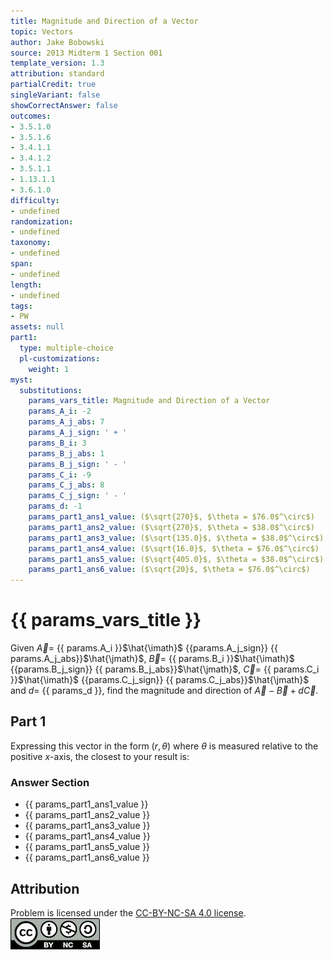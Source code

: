```yaml
---
title: Magnitude and Direction of a Vector
topic: Vectors
author: Jake Bobowski
source: 2013 Midterm 1 Section 001
template_version: 1.3
attribution: standard
partialCredit: true
singleVariant: false
showCorrectAnswer: false
outcomes:
- 3.5.1.0
- 3.5.1.6
- 3.4.1.1
- 3.4.1.2
- 3.5.1.1
- 1.13.1.1
- 3.6.1.0
difficulty:
- undefined
randomization:
- undefined
taxonomy:
- undefined
span:
- undefined
length:
- undefined
tags:
- PW
assets: null
part1:
  type: multiple-choice
  pl-customizations:
    weight: 1
myst:
  substitutions:
    params_vars_title: Magnitude and Direction of a Vector
    params_A_i: -2
    params_A_j_abs: 7
    params_A_j_sign: ' + '
    params_B_i: 3
    params_B_j_abs: 1
    params_B_j_sign: ' - '
    params_C_i: -9
    params_C_j_abs: 8
    params_C_j_sign: ' - '
    params_d: -1
    params_part1_ans1_value: ($\sqrt{270}$, $\theta = $76.0$^\circ$)
    params_part1_ans2_value: ($\sqrt{270}$, $\theta = $38.0$^\circ$)
    params_part1_ans3_value: ($\sqrt{135.0}$, $\theta = $38.0$^\circ$)
    params_part1_ans4_value: ($\sqrt{16.0}$, $\theta = $76.0$^\circ$)
    params_part1_ans5_value: ($\sqrt{405.0}$, $\theta = $38.0$^\circ$)
    params_part1_ans6_value: ($\sqrt{20}$, $\theta = $76.0$^\circ$)
---
```

# {{ params_vars_title }}
Given $\vec{A} =$ {{ params.A_i }}$\hat{\imath}$ {{params.A_j_sign}} {{ params.A_j_abs}}$\hat{\jmath}$, $\vec{B} =$ {{ params.B_i }}$\hat{\imath}$ {{params.B_j_sign}} {{ params.B_j_abs}}$\hat{\jmath}$, $\vec{C} =$ {{ params.C_i }}$\hat{\imath}$ {{params.C_j_sign}} {{ params.C_j_abs}}$\hat{\jmath}$ and $d=$ {{ params_d }}, find the magnitude and direction of $\vec{A}-\vec{B}+d\vec{C}$.

## Part 1

Expressing this vector in the form $(r,\theta)$ where $\theta$ is measured relative to the positive $x$-axis, the closest to your result is:

### Answer Section

- {{ params_part1_ans1_value }}
- {{ params_part1_ans2_value }}
- {{ params_part1_ans3_value }}
- {{ params_part1_ans4_value }}
- {{ params_part1_ans5_value }}
- {{ params_part1_ans6_value }}

## Attribution

Problem is licensed under the [CC-BY-NC-SA 4.0 license](https://creativecommons.org/licenses/by-nc-sa/4.0/).<br> ![The Creative Commons 4.0 license requiring attribution-BY, non-commercial-NC, and share-alike-SA license.](https://raw.githubusercontent.com/firasm/bits/master/by-nc-sa.png)
